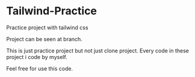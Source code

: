 # Tailwind-Practice
Practice project with tailwind css

Project can be seen at branch.

This is just practice project but not just clone project.
Every code in these project i code by myself.

Feel free for use this code.
